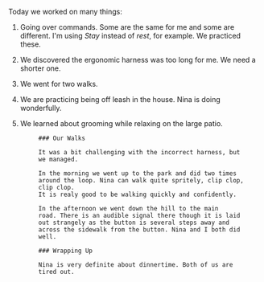 Today we worked on many things:
1. Going over commands. Some are the same for me and some are
   different. I'm using *Stay* instead of *rest*, for example. We
   practiced these.   
2. We discovered the ergonomic harness was too long for me. We need
      a shorter one.
3. We went for two walks.
4. We are practicing being off leash in the house. Nina is doing
         wonderfully.
5. We learned about grooming while relaxing on the large
            patio.

			### Our Walks

			It was a bit challenging with the incorrect harness, but
            we managed.

			In the morning we went up to the park and did two times
            around the loop. Nina can walk quite spritely, clip clop,
            clip clop.
			It is realy good to be walking quickly and confidently.

			In the afternoon we went down the hill to the main
            road. There is an audible signal there though it is laid
            out strangely as the button is several steps away and
            across the sidewalk from the button. Nina and I both did
			well.

			### Wrapping Up

			Nina is very definite about dinnertime. Both of us are
            tired out.
